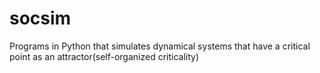 # socsim
Programs in Python that simulates dynamical systems that have a critical point as an attractor(self-organized criticality)
